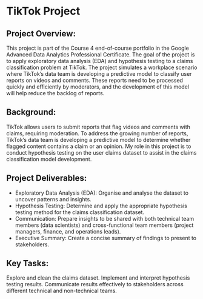 # TikTok Project
## Project Overview:
This project is part of the Course 4 end-of-course portfolio in the Google Advanced Data Analytics Professional Certificate. The goal of the project is to apply exploratory data analysis (EDA) and hypothesis testing to a claims classification problem at TikTok. The project simulates a workplace scenario where TikTok’s data team is developing a predictive model to classify user reports on videos and comments. These reports need to be processed quickly and efficiently by moderators, and the development of this model will help reduce the backlog of reports.

## Background:
TikTok allows users to submit reports that flag videos and comments with claims, requiring moderation. To address the growing number of reports, TikTok’s data team is developing a predictive model to determine whether flagged content contains a claim or an opinion. My role in this project is to conduct hypothesis testing on the user claims dataset to assist in the claims classification model development.

## Project Deliverables:

- Exploratory Data Analysis (EDA): Organise and analyse the dataset to uncover patterns and insights.
- Hypothesis Testing: Determine and apply the appropriate hypothesis testing method for the claims classification dataset.
- Communication: Prepare insights to be shared with both technical team members (data scientists) and cross-functional team members (project managers, finance, and operations leads).
- Executive Summary: Create a concise summary of findings to present to stakeholders.

## Key Tasks:
Explore and clean the claims dataset.
Implement and interpret hypothesis testing results.
Communicate results effectively to stakeholders across different technical and non-technical teams.

